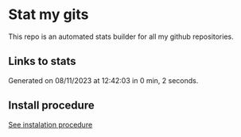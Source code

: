 # Stat my gits

This repo is an automated stats builder for all my github repositories.

## Links to stats


Generated on 08/11/2023 at 12:42:03 in 0 min, 2 seconds.

## Install procedure

[See instalation procedure](./src/install.md)
